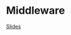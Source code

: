 # Middleware
[Slides](https://www.icloud.com/keynote/000IXTGU56Elt32vtEl1npMvQ#Code_301_-_Class_14)
